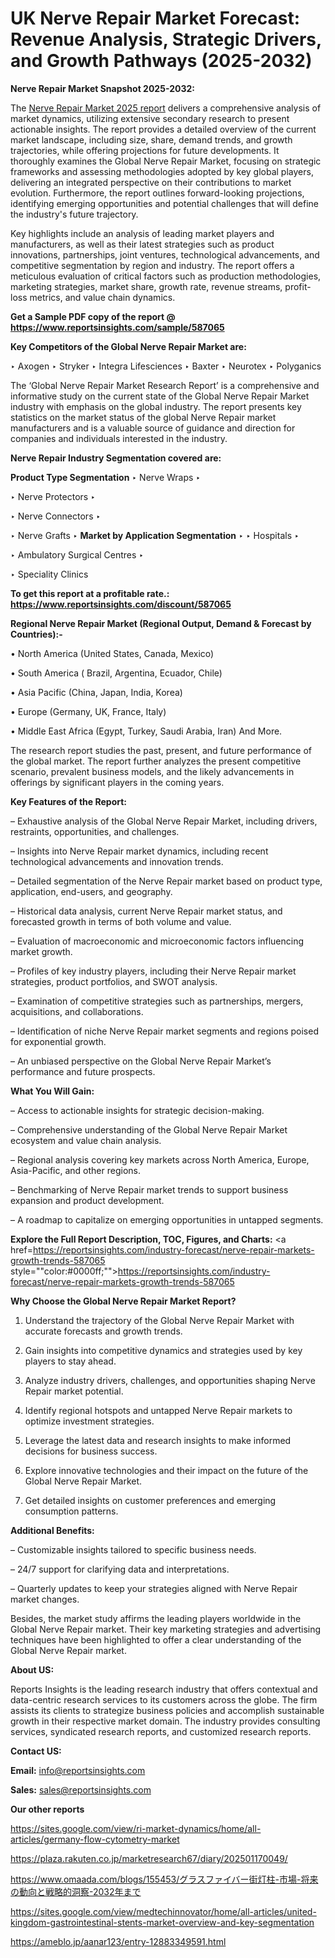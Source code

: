 # UK Nerve Repair Market Forecast: Revenue Analysis, Strategic Drivers, and Growth Pathways (2025-2032)

<strong>Nerve Repair Market Snapshot 2025-2032:</strong>

The <a href=https://www.reportsinsights.com/sample/587065>Nerve Repair Market 2025 report</a> delivers a comprehensive analysis of market dynamics, utilizing extensive secondary research to present actionable insights. The report provides a detailed overview of the current market landscape, including size, share, demand trends, and growth trajectories, while offering projections for future developments. It thoroughly examines the Global Nerve Repair Market, focusing on strategic frameworks and assessing methodologies adopted by key global players, delivering an integrated perspective on their contributions to market evolution. Furthermore, the report outlines forward-looking projections, identifying emerging opportunities and potential challenges that will define the industry's future trajectory.

Key highlights include an analysis of leading market players and manufacturers, as well as their latest strategies such as product innovations, partnerships, joint ventures, technological advancements, and competitive segmentation by region and industry. The report offers a meticulous evaluation of critical factors such as production methodologies, marketing strategies, market share, growth rate, revenue streams, profit-loss metrics, and value chain dynamics.

<strong>Get a Sample PDF copy of the report @ <a href=https://www.reportsinsights.com/sample/587065 style=color:#0000ff;>https://www.reportsinsights.com/sample/587065</a></strong>

<strong>Key Competitors of the Global Nerve Repair Market are:</strong>

‣ Axogen
‣ Stryker
‣ Integra Lifesciences
‣ Baxter
‣ Neurotex
‣ Polyganics

The ‘Global Nerve Repair Market Research Report’ is a comprehensive and informative study on the current state of the Global Nerve Repair Market industry with emphasis on the global industry. The report presents key statistics on the market status of the global Nerve Repair market manufacturers and is a valuable source of guidance and direction for companies and individuals interested in the industry.

<strong>Nerve Repair Industry Segmentation covered are:</strong>

<strong>Product Type Segmentation</strong>
‣
Nerve Wraps
‣ 

‣ Nerve Protectors
‣ 

‣ Nerve Connectors
‣ 

‣ Nerve Grafts
‣ 
<strong>Market by Application Segmentation</strong>
‣
‣  Hospitals
‣ 

‣ Ambulatory Surgical Centres
‣ 

‣ Speciality Clinics

<strong>To get this report at a profitable rate.: <a href=https://www.reportsinsights.com/discount/587065 style=color:#0000ff;>https://www.reportsinsights.com/discount/587065</a></strong>

<strong>Regional Nerve Repair Market (Regional Output, Demand &amp; Forecast by Countries):-</strong>

• North America (United States, Canada, Mexico)

• South America ( Brazil, Argentina, Ecuador, Chile)

• Asia Pacific (China, Japan, India, Korea)

• Europe (Germany, UK, France, Italy)

• Middle East Africa (Egypt, Turkey, Saudi Arabia, Iran) And More.

The research report studies the past, present, and future performance of the global market. The report further analyzes the present competitive scenario, prevalent business models, and the likely advancements in offerings by significant players in the coming years.

<strong>Key Features of the Report:</strong>

– Exhaustive analysis of the Global Nerve Repair Market, including drivers, restraints, opportunities, and challenges.

– Insights into Nerve Repair market dynamics, including recent technological advancements and innovation trends.

– Detailed segmentation of the Nerve Repair market based on product type, application, end-users, and geography.

– Historical data analysis, current Nerve Repair market status, and forecasted growth in terms of both volume and value.

– Evaluation of macroeconomic and microeconomic factors influencing market growth.

– Profiles of key industry players, including their Nerve Repair market strategies, product portfolios, and SWOT analysis.

– Examination of competitive strategies such as partnerships, mergers, acquisitions, and collaborations.

– Identification of niche Nerve Repair market segments and regions poised for exponential growth.

– An unbiased perspective on the Global Nerve Repair Market’s performance and future prospects.

<strong>What You Will Gain:</strong>

– Access to actionable insights for strategic decision-making.

– Comprehensive understanding of the Global Nerve Repair Market ecosystem and value chain analysis.

– Regional analysis covering key markets across North America, Europe, Asia-Pacific, and other regions.

– Benchmarking of Nerve Repair market trends to support business expansion and product development.

– A roadmap to capitalize on emerging opportunities in untapped segments.

<strong>Explore the Full Report Description, TOC, Figures, and Charts:</strong>
<a href=https://reportsinsights.com/industry-forecast/nerve-repair-markets-growth-trends-587065 style=""color:#0000ff;"">https://reportsinsights.com/industry-forecast/nerve-repair-markets-growth-trends-587065</a>

<strong>Why Choose the Global Nerve Repair Market Report?</strong>

1. Understand the trajectory of the Global Nerve Repair Market with accurate forecasts and growth trends.

2. Gain insights into competitive dynamics and strategies used by key players to stay ahead.

3. Analyze industry drivers, challenges, and opportunities shaping Nerve Repair market potential.

4. Identify regional hotspots and untapped Nerve Repair markets to optimize investment strategies.

5. Leverage the latest data and research insights to make informed decisions for business success.

6. Explore innovative technologies and their impact on the future of the Global Nerve Repair Market.

7. Get detailed insights on customer preferences and emerging consumption patterns.

<strong>Additional Benefits:</strong>

– Customizable insights tailored to specific business needs.

– 24/7 support for clarifying data and interpretations.

– Quarterly updates to keep your strategies aligned with Nerve Repair market changes.

Besides, the market study affirms the leading players worldwide in the Global Nerve Repair market. Their key marketing strategies and advertising techniques have been highlighted to offer a clear understanding of the Global Nerve Repair market.

<strong><strong>About US</strong>:</strong>

Reports Insights is the leading research industry that offers contextual and data-centric research services to its customers across the globe. The firm assists its clients to strategize business policies and accomplish sustainable growth in their respective market domain. The industry provides consulting services, syndicated research reports, and customized research reports.

<strong>Contact US:</strong>

<p class=><b>Email:</b> <a href=mailto:info@reportsinsights.com>info@reportsinsights.com</a></p>
<p class=><b>Sales:</b> <a href=mailto:sales@reportsinsights.com>sales@reportsinsights.com</a></p>

<strong>Our other reports</strong>

<a href=https://sites.google.com/view/ri-market-dynamics/home/all-articles/germany-flow-cytometry-market>https://sites.google.com/view/ri-market-dynamics/home/all-articles/germany-flow-cytometry-market</a>

<a href=https://plaza.rakuten.co.jp/marketresearch67/diary/202501170049/>https://plaza.rakuten.co.jp/marketresearch67/diary/202501170049/</a>

<a href=https://www.omaada.com/blogs/155453/グラスファイバー街灯柱-市場-将来の動向と戦略的洞察-2032年まで>https://www.omaada.com/blogs/155453/グラスファイバー街灯柱-市場-将来の動向と戦略的洞察-2032年まで</a>

<a href=https://sites.google.com/view/medtechinnovator/home/all-articles/united-kingdom-gastrointestinal-stents-market-overview-and-key-segmentation>https://sites.google.com/view/medtechinnovator/home/all-articles/united-kingdom-gastrointestinal-stents-market-overview-and-key-segmentation</a>

<a href=https://ameblo.jp/aanar123/entry-12883349591.html>https://ameblo.jp/aanar123/entry-12883349591.html</a>
